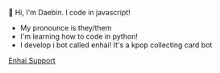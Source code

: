 👋 Hi, I'm Daebin. I code in javascript!
   - My pronounce is they/them
   - I'm learning how to code in python!
   - I develop i bot called enhai! It's a kpop collecting card bot

[Enhai Support](https://discord.gg/ysnAu2CxE6)
